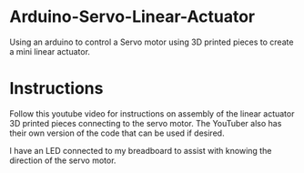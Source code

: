 # Arduino-Servo-Linear-Actuator
Using an arduino to control a Servo motor using 3D printed pieces to create a mini linear actuator.


# Instructions
Follow this youtube video for instructions on assembly of the linear actuator 3D printed pieces connecting to the servo motor.
The YouTuber also has their own version of the code that can be used if desired.

I have an LED connected to my breadboard to assist with knowing the direction of the servo motor.
